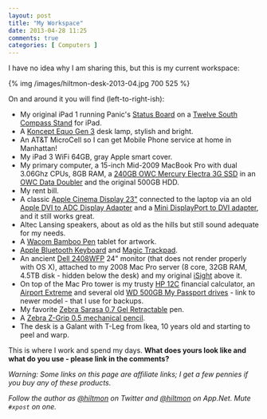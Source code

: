 ```yaml
---
layout: post
title: "My Workspace"
date: 2013-04-28 11:25
comments: true
categories: [ Computers ]
---
```


I have no idea why I am sharing this, but this is my current workspace:

{% img /images/hiltmon-desk-2013-04.jpg 700 525 %}

On and around it you will find (left-to-right-ish):

* My original iPad 1 running Panic's [Status Board](https://itunes.apple.com/us/app/status-board/id449955536?mt=8&uo=4&at=10l894) on a [Twelve South Compass Stand](http://www.amazon.com/gp/product/B0053XG1AC/ref=as_li_qf_sp_asin_tl?ie=UTF8&camp=1789&creative=9325&creativeASIN=B0053XG1AC&linkCode=as2&tag=hiltmon-20) for iPad.
* A [Koncept Equo Gen 3](http://www.amazon.com/gp/product/B005WXPEV0/ref=as_li_qf_sp_asin_tl?ie=UTF8&camp=1789&creative=9325&creativeASIN=B005WXPEV0&linkCode=as2&tag=hiltmon-20) desk lamp, stylish and bright.
* An AT&T MicroCell so I can get Mobile Phone service at home in Manhattan!
* My iPad 3 WiFi 64GB, gray Apple smart cover.
* My primary computer, a 15-inch Mid-2009 MacBook Pro with dual 3.06Ghz CPUs, 8GB RAM, a [240GB OWC Mercury Electra 3G SSD](http://eshop.macsales.com/item/OWC/SSDEX3G240/) in an [OWC Data Doubler](http://eshop.macsales.com/item/Other+World+Computing/DDAMBS0GB/) and the original 500GB HDD.
* My rent bill.
* A classic [Apple Cinema Display 23"](http://support.apple.com/kb/SP77?viewlocale=en_US&locale=en_US) connected to the laptop via an old [Apple DVI to ADC Display Adapter](http://www.amazon.com/gp/product/B000067VKT/ref=as_li_qf_sp_asin_tl?ie=UTF8&camp=1789&creative=9325&creativeASIN=B000067VKT&linkCode=as2&tag=hiltmon-20) and a [Mini DisplayPort to DVI adapter](http://store.apple.com/us/product/MB570Z/B/mini-displayport-to-dvi-adaptor), and it still works great.
* Altec Lansing speakers, about as old as the hills but still sound adequate for my needs.
* A [Wacom Bamboo Pen](http://www.amazon.com/gp/product/B002OOWC3I/ref=as_li_qf_sp_asin_tl?ie=UTF8&camp=1789&creative=9325&creativeASIN=B002OOWC3I&linkCode=as2&tag=hiltmon-20) tablet for artwork.
* [Apple Bluetooth Keyboard](http://www.apple.com/keyboard/) and [Magic Trackpad](http://www.apple.com/magictrackpad/).
* An ancient [Dell 2408WFP](http://www.amazon.com/gp/product/B0018LJYFC/ref=as_li_qf_sp_asin_tl?ie=UTF8&camp=1789&creative=9325&creativeASIN=B0018LJYFC&linkCode=as2&tag=hiltmon-20) 24" monitor (that does not render properly with OS X), attached to my 2008 Mac Pro server (8 core, 32GB RAM, 4.5TB disk - hidden below the desk) and my original [iSight](http://www.apple.com/support/isight/) above it.
* On top of the Mac Pro tower is my trusty [HP 12C](http://www.amazon.com/gp/product/B00000JBLH/ref=as_li_qf_sp_asin_tl?ie=UTF8&camp=1789&creative=9325&creativeASIN=B00000JBLH&linkCode=as2&tag=hiltmon-20) financial calculator, an [Airport Extreme](http://www.apple.com/airportextreme/) and several old [WD 500GB My Passport drives](http://www.amazon.com/gp/product/B006Y5UPZU/ref=as_li_qf_sp_asin_tl?ie=UTF8&camp=1789&creative=9325&creativeASIN=B006Y5UPZU&linkCode=as2&tag=hiltmon-20) - link to newer model - that I use for backups.
* My favorite [Zebra Sarasa 0.7 Gel Retractable](http://www.amazon.com/gp/product/B001BZ4ROI/ref=as_li_qf_sp_asin_tl?ie=UTF8&camp=1789&creative=9325&creativeASIN=B001BZ4ROI&linkCode=as2&tag=hiltmon-20) pen.
* A [Zebra Z-Grip 0.5 mechanical pencil](http://www.amazon.com/gp/product/B00CFSJXEE/ref=as_li_qf_sp_asin_tl?ie=UTF8&camp=1789&creative=9325&creativeASIN=B00CFSJXEE&linkCode=as2&tag=hiltmon-20).
* The desk is a Galant with T-Leg from Ikea, 10 years old and starting to peel and warp.

This is where I work and spend my days. **What does yours look like and what do you use - please link in the comments?**

*Warning: Some links on this page are affiliate links; I get a few pennies if you buy any of these products.*

*Follow the author as [@hiltmon](http://twitter.com/hiltmon) on Twitter and [@hiltmon](http://alpha.app.net/hiltmon) on App.Net. Mute `#xpost` on one.*